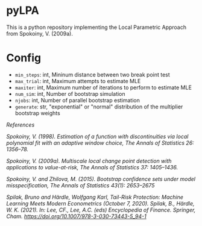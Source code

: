 # pyLPA
This is a python repository implementing the Local Parametric Approach from Spokoiny, V. (2009a).

# Config

- `min_steps`: int, Mininum distance between two break point test
- `max_trial`: int, Maximum attempts to estimate MLE
- `maxiter`: int, Maximum number of iterations to perform to estimate MLE
- `num_sim`: int, Number of bootstrap simulation
- `njobs`: int, Number of parallel bootstrap estimation
- `generate`: str, "exponential" or "normal" distribution of the multiplier 
  bootstrap weights

*References*

*Spokoiny, V. (1998). Estimation of a function with discontinuities via 
local polynomial fit with an adaptive  window choice, The Annals of 
Statistics 26: 1356–78.*

*Spokoiny, V. (2009a). Multiscale local change point detection with 
applications to value-at-risk, The  Annals of Statistics 37: 1405–1436.*

*Spokoiny, V. and Zhilova, M. (2015). Bootstrap confidence sets under model 
misspecification, The Annals  of Statistics 43(1): 2653–2675*

*Spilak, Bruno and Härdle, Wolfgang Karl, Tail-Risk Protection: Machine 
Learning Meets Modern Econometrics (October 7, 2020). Spilak, B., Härdle, W.
K. (2021). In: Lee, CF., Lee, A.C. (eds) Encyclopedia of Finance. Springer, 
Cham. https://doi.org/10.1007/978-3-030-73443-5_94-1*